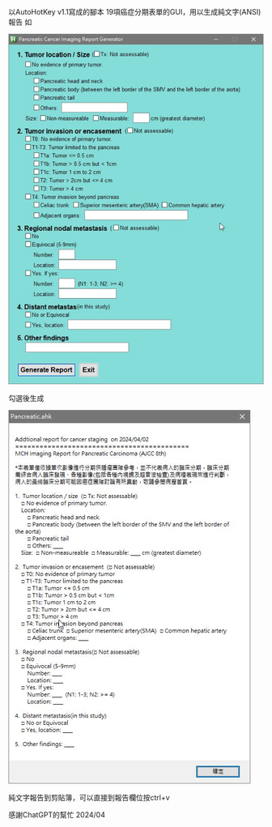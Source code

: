 以AutoHotKey v1.1寫成的腳本
19項癌症分期表單的GUI，用以生成純文字(ANSI)報告
如

![這是示範圖](/pancreas00.jpg)

勾選後生成

![這是示範圖](/pancreas01.jpg)

純文字報告到剪貼簿，可以直接到報告欄位按ctrl+v

感謝ChatGPT的幫忙
2024/04
